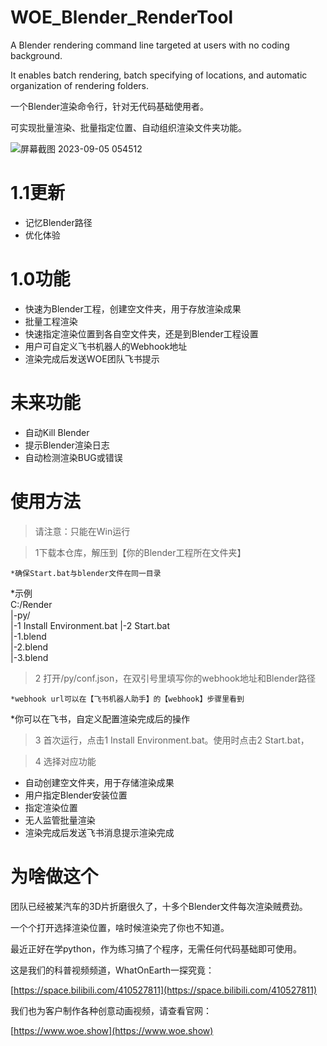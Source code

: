 # WOE_Blender_RenderTool

A Blender rendering command line targeted at users with no coding background.

It enables batch rendering, batch specifying of locations, and automatic organization of rendering folders.

一个Blender渲染命令行，针对无代码基础使用者。

可实现批量渲染、批量指定位置、自动组织渲染文件夹功能。


![屏幕截图 2023-09-05 054512](https://github.com/billzhuang6569/WOE_Blender_RenderTool/assets/68314048/fc336287-200f-4c02-927c-a4478022c657)



# 1.1更新

- 记忆Blender路径
- 优化体验

# 1.0功能

- 快速为Blender工程，创建空文件夹，用于存放渲染成果
- 批量工程渲染
- 快速指定渲染位置到各自空文件夹，还是到Blender工程设置
- 用户可自定义飞书机器人的Webhook地址
- 渲染完成后发送WOE团队飞书提示

# 未来功能

- 自动Kill Blender
- 提示Blender渲染日志
- 自动检测渲染BUG或错误

# 使用方法

> 请注意：只能在Win运行

> 1下载本仓库，解压到【你的Blender工程所在文件夹】


	*确保Start.bat与blender文件在同一目录  
*示例  
C:/Render  
|-py/  
|-1 Install Environment.bat
|-2 Start.bat  
|-1.blend  
|-2.blend  
|-3.blend
> 2 打开/py/conf.json，在双引号里填写你的webhook地址和Blender路径


	*webhook url可以在【飞书机器人助手】的【webhook】步骤里看到  
*你可以在飞书，自定义配置渲染完成后的操作
> 3 首次运行，点击1 Install Environment.bat。使用时点击2 Start.bat，

> 4 选择对应功能

- 自动创建空文件夹，用于存储渲染成果  
- 用户指定Blender安装位置  
- 指定渲染位置  
- 无人监管批量渲染  
- 渲染完成后发送飞书消息提示渲染完成






# 为啥做这个


团队已经被某汽车的3D片折磨很久了，十多个Blender文件每次渲染贼费劲。 

一个个打开选择渲染位置，啥时候渲染完了你也不知道。

最近正好在学python，作为练习搞了个程序，无需任何代码基础即可使用。

这是我们的科普视频频道，WhatOnEarth一探究竟：

[https://space.bilibili.com/410527811](https://space.bilibili.com/410527811)

我们也为客户制作各种创意动画视频，请查看官网：

[https://www.woe.show](https://www.woe.show)
